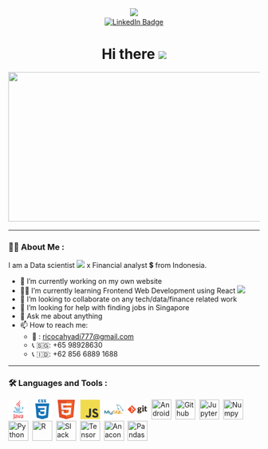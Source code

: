 <div id="header" align="center">
  <img src="https://media.giphy.com/media/QbWym2hSUAeTUe6lO7/giphy.gif" width="100"/>
  <div id="badges">
    <a href="your-linkedin-URL">
    <img src="https://img.shields.io/badge/LinkedIn-blue?style=for-the-badge&logo=linkedin&logoColor=white" alt="LinkedIn Badge"/>
    </a>
  </div>
  <h1>
  Hi there
  <img src="https://media.giphy.com/media/hvRJCLFzcasrR4ia7z/giphy.gif" width="30px"/>
  </h1>
</div>

<div align="center">
  <img src="https://media.giphy.com/media/dWesBcTLavkZuG35MI/giphy.gif" width="600" height="300"/>
</div>

---

### :man_technologist: About Me :
I am a Data scientist  <img src="https://media.giphy.com/media/WUlplcMpOCEmTGBtBW/giphy.gif" width="30"> x Financial analyst :heavy_dollar_sign: from Indonesia.
- :construction: I’m currently working on my own website
- :ok_man: I’m currently learning Frontend Web Development using React <img src="https://cdn.jsdelivr.net/gh/devicons/devicon/icons/react/react-original.svg" width="15"/>
- 👯 I’m looking to collaborate on any tech/data/finance related work
- 🤔 I’m looking for help with finding jobs in Singapore
- 💬 Ask me about anything 
- 📫 How to reach me: 
  - :email: : ricocahyadi777@gmail.com
  - :telephone_receiver: 	🇸🇬: +65 98928630
  - :telephone_receiver: 	🇮🇩: +62 856 6889 1688

---

### :hammer_and_wrench: Languages and Tools :
<div>
  <img src="https://github.com/devicons/devicon/blob/master/icons/java/java-original-wordmark.svg" title="Java" alt="Java" width="40" height="40"/>&nbsp;
  <img src="https://github.com/devicons/devicon/blob/master/icons/css3/css3-plain-wordmark.svg"  title="CSS3" alt="CSS" width="40" height="40"/>&nbsp;
  <img src="https://github.com/devicons/devicon/blob/master/icons/html5/html5-original.svg" title="HTML5" alt="HTML" width="40" height="40"/>&nbsp;
  <img src="https://github.com/devicons/devicon/blob/master/icons/javascript/javascript-original.svg" title="JavaScript" alt="JavaScript" width="40" height="40"/>&nbsp;
  <img src="https://github.com/devicons/devicon/blob/master/icons/mysql/mysql-original-wordmark.svg" title="MySQL"  alt="MySQL" width="40" height="40"/>&nbsp;
  <img src="https://github.com/devicons/devicon/blob/master/icons/git/git-original-wordmark.svg" title="Git" **alt="Git" width="40" height="40"/>&nbsp;
  <img src="https://cdn.jsdelivr.net/gh/devicons/devicon/icons/android/android-original-wordmark.svg" title="Android" **alt="Android" width="40" height="40"/>&nbsp;
  <img src="https://cdn.jsdelivr.net/gh/devicons/devicon/icons/github/github-original.svg" title="Github" **alt="Github" width="40" height="40" />&nbsp;
  <img src="https://cdn.jsdelivr.net/gh/devicons/devicon/icons/jupyter/jupyter-original-wordmark.svg" title="Jupyter" **alt="Jupyter" width="40" height="40" />&nbsp;
  <img src="https://cdn.jsdelivr.net/gh/devicons/devicon/icons/numpy/numpy-original-wordmark.svg" title="Numpy" **alt="Numpy" width="40" height="40"/>&nbsp;
  <img src="https://cdn.jsdelivr.net/gh/devicons/devicon/icons/python/python-original-wordmark.svg" title="Python" **alt="Python" width="40" height="40"/>&nbsp;
  <img src="https://cdn.jsdelivr.net/gh/devicons/devicon/icons/r/r-original.svg" title="R" **alt="R" width="40" height="40"/>&nbsp;
  <img src="https://cdn.jsdelivr.net/gh/devicons/devicon/icons/slack/slack-original.svg" title="Slack" **alt="Slack" width="40" height="40" />&nbsp;
  <img src="https://cdn.jsdelivr.net/gh/devicons/devicon/icons/tensorflow/tensorflow-original.svg" title="TensorFlow" **alt="TensorFlow" width="40" height="40"/>&nbsp;
  <img src="https://cdn.jsdelivr.net/gh/devicons/devicon/icons/anaconda/anaconda-original.svg" title="Anaconda" **alt="Anaconda" width="40" height="40"/>&nbsp;
  <img src="https://cdn.jsdelivr.net/gh/devicons/devicon/icons/pandas/pandas-original.svg" title="Pandas" **alt="Pandas" width="40" height="40"/>
          
          

</div>
<!--
**andricoc/andricoc** is a ✨ _special_ ✨ repository because its `README.md` (this file) appears on your GitHub profile.

Here are some ideas to get you started:

- 🔭 I’m currently working on ...
- 🌱 I’m currently learning ...
- 👯 I’m looking to collaborate on ...
- 🤔 I’m looking for help with ...
- 💬 Ask me about ...
- 📫 How to reach me: ...
- 😄 Pronouns: ...
- ⚡ Fun fact: ...
-->
